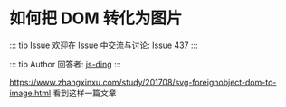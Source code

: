 # 如何把 DOM 转化为图片



::: tip Issue 
 欢迎在 Issue 中交流与讨论: [Issue 437](https://github.com/shfshanyue/Daily-Question/issues/437) 
:::

::: tip Author 
回答者: [js-ding](https://github.com/js-ding) 
:::

https://www.zhangxinxu.com/study/201708/svg-foreignobject-dom-to-image.html
看到这样一篇文章